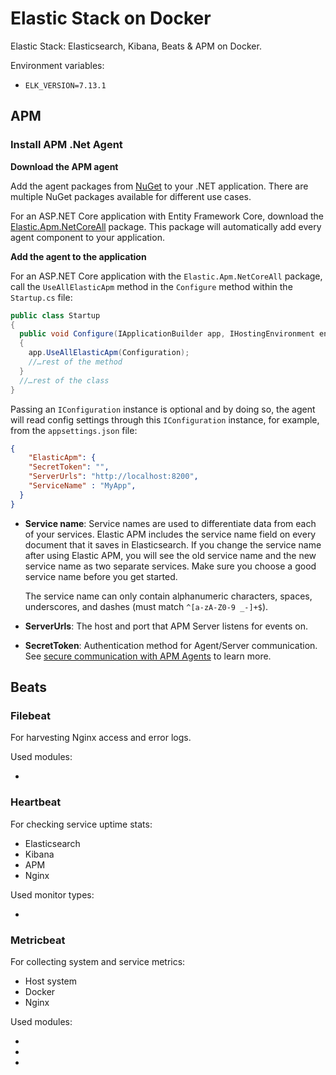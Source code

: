 # Elastic Stack on Docker

Elastic Stack: Elasticsearch, Kibana, Beats & APM on Docker.

Environment variables:

* `ELK_VERSION=7.13.1`

## APM

### Install APM .Net Agent

[ref]: https://www.elastic.co/guide/en/apm/agent/dotnet/current/index.html
[Quick start guide]: https://www.elastic.co/guide/en/apm/get-started/current/install-and-run.html

**Download the APM agent**

Add the agent packages from [NuGet](https://www.nuget.org/packages?q=Elastic.apm) to your .NET application. There are multiple NuGet packages available for different use cases.

For an ASP.NET Core application with Entity Framework Core, download the [Elastic.Apm.NetCoreAll](https://www.nuget.org/packages/Elastic.Apm.NetCoreAll) package. This package will automatically add every agent component to your application.

**Add the agent to the application**

For an ASP.NET Core application with the `Elastic.Apm.NetCoreAll` package, call the `UseAllElasticApm` method in the `Configure` method within the `Startup.cs` file:

```c#
public class Startup
{
  public void Configure(IApplicationBuilder app, IHostingEnvironment env)
  {
    app.UseAllElasticApm(Configuration);
    //…rest of the method
  }
  //…rest of the class
}
```

Passing an `IConfiguration` instance is optional and by doing so, the agent will read config settings through this `IConfiguration` instance, for example, from the `appsettings.json` file:

```json
{
    "ElasticApm": {
    "SecretToken": "",
    "ServerUrls": "http://localhost:8200",
    "ServiceName" : "MyApp",
  }
}
```

- **Service name**: Service names are used to differentiate data from each of your services. Elastic APM includes the service name field on every document that it saves in Elasticsearch. If you change the service name after using Elastic APM, you will see the old service name and the new service name as two separate services. Make sure you choose a good service name before you get started.

  The service name can only contain alphanumeric characters, spaces, underscores, and dashes (must match `^[a-zA-Z0-9 _-]+$`).

- **ServerUrls**: The host and port that APM Server listens for events on.

- **SecretToken**: Authentication method for Agent/Server communication. See [secure communication with APM Agents](https://www.elastic.co/guide/en/apm/server/7.13/secure-communication-agents.html) to learn more.

## Beats

### Filebeat

For harvesting Nginx access and error logs.

Used modules:

* [nginx]: https://www.elastic.co/guide/en/beats/filebeat/7.13/filebeat-module-nginx.html	"nginx"

### Heartbeat

For checking service uptime stats:

* Elasticsearch
* Kibana
* APM
* Nginx

Used monitor types:

- [tcp]: https://www.elastic.co/guide/en/beats/heartbeat/current/monitor-tcp-options.html	"tcp"

### Metricbeat

For collecting system and service metrics:

* Host system
* Docker
* Nginx

Used modules:

* [system]: https://www.elastic.co/guide/en/beats/metricbeat/7.13/metricbeat-module-system.html	"system"
* [docker]: https://www.elastic.co/guide/en/beats/metricbeat/7.13/metricbeat-module-docker.html	"docker"
* [nginx]: https://www.elastic.co/guide/en/beats/metricbeat/7.13/metricbeat-module-nginx.html	"nginx"

